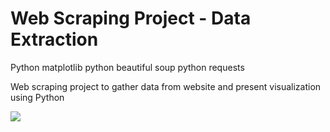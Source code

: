 
# Web Scraping Project - Data Extraction

Python matplotlib
python beautiful soup
python requests

Web scraping project to gather data from website and present visualization using Python

<html>
  
<img src="https://user-images.githubusercontent.com/101113632/163060047-6634e48c-6e0d-4ac9-9125-1e6ac32dfb8a.png">
</html>
